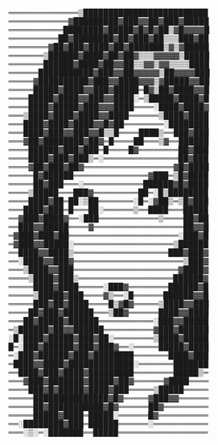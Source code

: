  ══════════════▒█████████████████████████
 ════════════▓█████████▓███▓▓██▓███▓█████
 ═══════════████████▓█████▓█▓█▓██▒▓█▓▓▓▓█
 ══════════██▓████████▓██▓███▓██▒▒▒███▓██
 ════════▓██▓███▓████▓██▓███████▒▓▒▓█████
 ═══════▒██████▓████▓██▓██▓▒▒▒▓▓▓▓▓▒█████
 ═══════██████▓████▓██▓▓██▒▒▓▓▒▓▓▒▒▒▒████
 ══════███████████▓███▓▓██▓▓▓▓▓▒██▓▓▓▓███
 ═════▓██████████▓███▓▓████▓▓▓▒▓█████▓▓██
 ═════█████▓████▓▓███▓█████═█▓▒██▓████▓▓█
 ════█████▓████▓▓███▓▓████░═▒█████▓████▓█
 ════████▓█████▓███▓▓▓████════░████▓████▓
 ═══▒████▓████▓████▓▓████══════▒████▓████
 ═══████▓████▓████▓▓█▓██════════░████████
 ═══████▓███▓▓███▓▓█▒▒█════████▒══███▓███
 ═══▓██▓████████▓██▓═█════██═══▒▓══██████
 ════██████▓███▓███═█════█▓════════██▓███
 ════████▓███▓███▒═░═══════════════██▓███
 ════▓██▓███▓██▓══════════════════▓█▓████
 ═════█▓██████═══════════════▓███═▒█▓████
 ═════██▓███═══░════════════██████▓█▓████
 ════▒█████═══███▓═════════██═░█▒████████
 ════████▓██═██░▒██═══════░█═░▓██▒═▒█▓███
 ═══████▓███═█═══██░══════▒══████═══█████
 ══▓███▓████▓══░███════════════▒════██▓██
 ══███▓▓█████════▓══════════════════██▓▓█
 ═▓███▓███▓██══════════════════════░███▓█
 ═▓███▓▓█████░════════════════════▒██████
 ══████▓▓████▒═══════════════════███▓███▓
 ══░████▓▓███▓══════════════════════▒███▓
 ═══▒████▓▓███═════════════════════▓████▓
 ════▒████▓███▒═══════════════════██████▓
 ═════████▓████═════░███▓════════██████▓█
 ═════▒█████▓███════▓▒══░█══════██████▓▓█
 ═════███▓██▓████════█▒▓█▓═════▒████▓▓███
 ════██▓███▓██████═══▒██▓══════████▓▓████
 ═══██▓█████▓██████═══════════░███▓▓█████
 ═▒██████▓██▓▓██████══════════▓███▓██████
 ░█░████▓█████▓███▓██░════════▒████▓█████
 █═░███▓██████▓███▓███▓══░═════█████▓████
 ═░███▓██████▓███▓████████═══════████▓███
 ═████▓▓████▓█████████████░═══════███████
 ══████▓███▓████▓█████████════════█████▒═
 ═══▓███▓███████▓█████▓██▓══════▓████════
 ════███▓█▓█████▓████▓███═════▒█████═════
 ═════███████████████▓█▓═════▓███▓▓══════
 ═════██▓███████████▓█▓══════██▓═════════
 ═════█████▓████═█████░══════█▓══════════
 ══░████████▓███═██████══════░═══════════
 ═══░▒░═░███████══█████══════════════════
